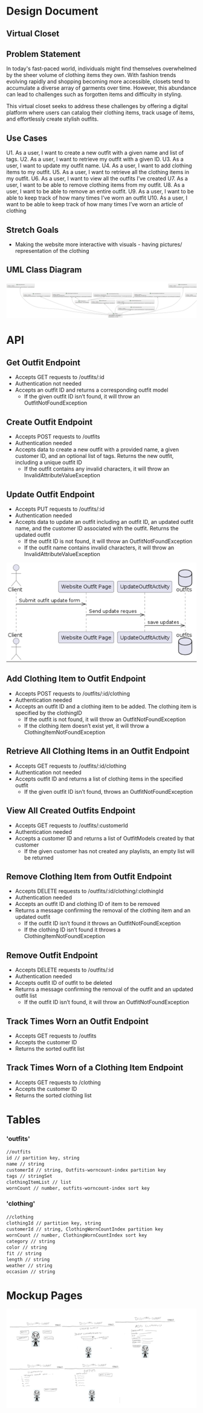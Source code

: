 # Design Document

## Virtual Closet

## Problem Statement

In today's fast-paced world, individuals might find themselves overwhelmed by the sheer volume of clothing items they own. With fashion trends evolving rapidly and shopping becoming more accessible, closets tend to accumulate a diverse array of garments over time. However, this abundance can lead to challenges such as forgotten items and difficulty in styling.

This virtual closet seeks to address these challenges by offering a digital platform where users can catalog their clothing items, track usage of items, and effortlessly create stylish outfits. 

## Use Cases

U1. As a user, I want to create a new outfit with a given name and list of tags.
U2. As a user, I want to retrieve my outfit with a given ID.
U3. As a user, I want to update my outfit name.
U4. As a user, I want to add clothing items to my outfit.
U5. As a user, I want to retrieve all the clothing items in my outfit.
U6. As a user, I want to view all the outfits I’ve created
U7. As a user, I want to be able to remove clothing items from my outfit.
U8. As a user, I want to be able to remove an entire outfit.
U9. As a user, I want to be able to keep track of how many times I’ve worn an outfit
U10. As a user, I want to be able to keep track of how many times I’ve worn an article of clothing

## Stretch Goals

- Making the website more interactive with visuals - having pictures/ representation of the clothing

## UML Class Diagram 

![img.png](images/class-diagram.png)

# API

## Get Outfit Endpoint

- Accepts GET requests to /outfits/:id
- Authentication not needed
- Accepts an outfit ID and returns a corresponding outfit model
  - If the given outfit ID isn’t found, it will throw an OutfitNotFoundException

## Create Outfit Endpoint

- Accepts POST requests to /outfits
- Authentication needed
- Accepts data to create a new outfit with a provided name, a given customer ID, and an optional list of tags. Returns the new outfit, including a unique outfit ID
  - If the outfit contains any invalid characters, it will throw an InvalidAttributeValueException

## Update Outfit Endpoint

- Accepts PUT requests to /outfits/:id
- Authentication needed
- Accepts data to update an outfit including an outfit ID, an updated outfit name, and the customer ID associated with the outfit. Returns the updated outfit
  - If the outfit ID is not found, it will throw an OutfitNotFoundException
  - If the outfit name contains invalid characters, it will throw an InvalidAttributeValueException

![img.png](images/Update-Outfit-EP.png)

## Add Clothing Item to Outfit Endpoint

- Accepts POST requests to /outfits/:id/clothing
- Authentication needed
- Accepts an outfit ID and a clothing item to be added. The clothing item is specified by the clothingID
  - If the outfit is not found, it will throw an OutfitNotFoundException
  - If the clothing item doesn’t exist yet, it will throw a ClothingItemNotFoundException

## Retrieve All Clothing Items in an Outfit Endpoint

- Accepts GET requests to /outfits/:id/clothing
- Authentication not needed
- Accepts outfit ID and returns a list of clothing items in the specified outfit
  - If the given outfit ID isn’t found, throws an OutfitNotFoundException

## View All Created Outfits Endpoint

- Accepts GET requests to /outfits/:customerId
- Authentication needed
- Accepts a customer ID and returns a list of OutfitModels created by that customer
  - If the given customer has not created any playlists, an empty list will be returned

## Remove Clothing Item from Outfit Endpoint

- Accepts DELETE requests to /outfits/:id/clothing/:clothingId
- Authentication needed
- Accepts an outfit ID and clothing ID of item to be removed
- Returns a message confirming the removal of the clothing item and an updated outfit
  - If the outfit ID isn’t found it throws an OutfitNotFoundException
  - If the clothing ID isn’t found it throws a ClothingItemNotFoundException

## Remove Outfit Endpoint

- Accepts DELETE requests to /outfits/:id
- Authentication needed
- Accepts outfit ID of outfit to be deleted
- Returns a message confirming the removal of the outfit and an updated outfit list
  - If the outfit ID isn’t found, it will throw an OutfitNotFoundException

## Track Times Worn an Outfit Endpoint

- Accepts GET requests to /outfits
- Accepts the customer ID
- Returns the sorted outfit list

## Track Times Worn of a Clothing Item Endpoint

- Accepts GET requests to /clothing
- Accepts the customer ID
- Returns the sorted clothing list

# Tables 

### 'outfits'
```
//outfits
id // partition key, string
name // string
customerId // string, Outfits-worncount-index partition key
tags // stringSet
clothingItemList // list
wornCount // number, outfits-worncount-index sort key
```

### 'clothing'
```
//clothing
clothingId // partition key, string
customerId // string, ClothingWornCountIndex partition key
wornCount // number, ClothingWornCountIndex sort key
category // string
color // string
fit // string
length // string
weather // string
occasion // string
```

# Mockup Pages

![img.png](images/mock-ups.png)












